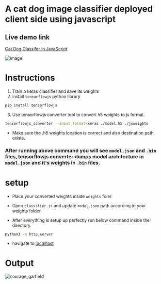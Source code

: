# A cat dog image classifier deployed client side using javascript
## Live demo link
[Cat Dog Classifer in JavaScript](https://novasush.com/projects/classifier.html)

![image](https://novasush.com/blog/images/cat_vs_dog_in_javascript.jpg)

# Instructions
1. Train a keras classifier and save its weights
2. install `tensorflowjs` python library
```bash
pip install tensorflowjs
```
3. Use tensorflowjs converter tool to convert h5 weights to js format.
```bash
tensorflowjs_converter --input_format=keras ./model.h5 ./jsweights
```
* Make sure the .h5 weights location is correct and also destination path exists.

### After running above command you will see `model.json` and `.bin` files, tensorflowjs converter dumps model architecture in `model.json` and it's weights in `.bin` files.

# setup
* Place your converted weights inside `weights` foler

* Open `classifier.js` and update `model.json` path according to your weights folder

* After everything is setup up perfectly run below command inside the directory.

```bash
python3 -m http.server
```

* navigate to [localhost](http:127.0.0.1) 

# Output

![courage_garfield](https://novasush.com/blog/images/courage_garfield.jpg)